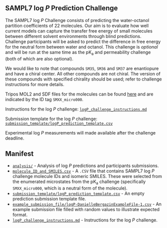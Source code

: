 ## SAMPL7 log *P* Prediction Challenge

The SAMPL7 log *P* Challenge consists of predicting the water-octanol partition coefficients of 22 molecules. Our aim is to evaluate how well current models can capture the transfer free energy of small molecules between different solvent environments through blind predictions. Challenge participants will be asked to predict the difference in free energy for the neutral form between water and octanol. This challenge is *optional* and will be run at the same time as the pK<sub>a</sub> and permeability challenge (both of which are also optional).  

We would like to note that compounds `SM35`, `SM36` and `SM37` are enantiopure and have a chiral center. All other compounds are not chiral. The version of these compounds with specified chirality should be used; refer to challenge instructions for more details.

Tripos MOL2 and SDF files for the molecules can be found [here](../pKa/microstates) and are indicated by the ID tag `SMXX_micro000`.

Instructions for the log *P* challenge: [`logP_challenge_instructions.md`](logP_challenge_instructions.md)

Submission template for the log *P* challenge: [`submission_template/logP_prediction_template.csv`](submission_template/logP_prediction_template.csv)

Experimental log *P* measurements will made available after the challenge deadline.

## Manifest
- [`analysis/`](analysis/) - Analysis of log *P* predictions and participants submissions.
- [`molecule_ID_and_SMILES.csv`](molecule_ID_and_SMILES.csv) - A `.CSV` file that contains SAMPL7 log *P* challenge molecule IDs and isomeric SMILES. These were selected from the enumerated microstates from the pK<sub>a</sub> challenge (specifically `SMXX_micro000`, which is a neutral form of the molecule).
- [`submission_template/logP_prediction_template.csv`](submission_template/logP_prediction_template.csv) - An empty prediction submission template file.
- [`example_submission_file/logP-DanielleBergazinExampleFile-1.csv`](example_submission_file/logP-DanielleBergazinExampleFile-1.csv) - An example submission file filled with random values to illustrate expected format.
- [`logP_challenge_instructions.md`](logP_challenge_instructions.md) - Instructions for the log *P* challenge.
